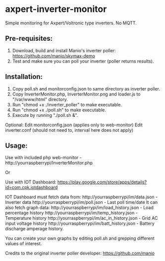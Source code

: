 # axpert-inverter-monitor
Simple monitoring for Axpert/Voltronic type inverters. No MQTT.

Pre-requisites:
---------------

1. Download, build and install Manio's inverter poller: https://github.com/manio/skymax-demo
2. Test and make sure you can poll your inverter (poller returns results).

Installation:
-------------

1. Copy poll.sh and monitorconfig.json to same directory as inverter poller.
2. Copy InverterMonitor.php, InverterMonitor.png and loader.js to "/var/www/html" directory.
2. Run "chmod +x ./inverter_poller" to make executable.
3. Run "chmod +x ./poll.sh" to make executable.
4. Execute by running "./poll.sh &".

Optional:
Edit monitorconfig.json (applies only to web-monitor)
Edit inverter.conf (should not need to, interval here does not apply)

Usage:
------

Use with included php web-monitor - http://yourraspberrypi/InverterMonitor.php

Or

Use with IOT Dashboard: https://play.google.com/store/apps/details?id=com.cpk.iotdashboard

IOT Dashboard must fetch data from:
 http://yourraspberrypi/im/data.json - Inverter data
 http://yourraspberrypi/im/poll.json - Last poll time/date
It can also fetch graph data:
 http://yourraspberrypi/im/load_history.json - Load percentage history 
 http://yourraspberrypi/im/temp_history.json - Temperature history
 http://yourraspberrypi/im/ac_in_history.json - Grid AC input voltage history
 http://yourraspberrypi/im/batt_history.json - Battery discharge amperage history.

You can create your own graphs by editing poll.sh and grepping different values of interest.


Credits to the original inverter poller developer: https://github.com/manio

